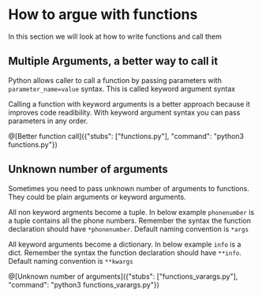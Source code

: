 # How to argue with functions

   In this section we will look at how to write functions and call them

## Multiple Arguments, a better way to call it

Python allows caller to call a function by passing parameters with `parameter_name=value` syntax. This is called keyword argument syntax

Calling a function with keyword arguments is a better approach because it improves code readibility. With keyword argument syntax you can pass parameters in any order.


@[Better function call]({"stubs": ["functions.py"], "command": "python3 functions.py"})

## Unknown number of arguments

Sometimes you need to pass unknown number of arguments to functions. They could be plain arguments or keyword arguments.

All non keyword argments become a tuple. In below example `phonenumber` is a tuple contains all the phone numbers. Remember the syntax the function declaration should have `*phonenumber`. Default naming convention is `*args`

All keyword arguments become a dictionary. In below example `info` is a dict.
Remember the syntax the function declaration should have `**info`. Default naming convention is `**kwargs`

@[Unknown number of arguments]({"stubs": ["functions_varargs.py"], "command": "python3 functions_varargs.py"})
